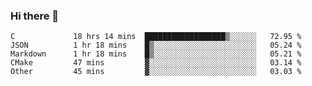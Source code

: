 ### Hi there 👋

<!--
**WShiBin/WShiBin** is a ✨ _special_ ✨ repository because its `README.md` (this file) appears on your GitHub profile.

Here are some ideas to get you started:

- 🔭 I’m currently working on ...
- 🌱 I’m currently learning ...
- 👯 I’m looking to collaborate on ...
- 🤔 I’m looking for help with ...
- 💬 Ask me about ...
- 📫 How to reach me: ...
- 😄 Pronouns: ...
- ⚡ Fun fact: ...
-->

<!--START_SECTION:waka-->

```text
C             18 hrs 14 mins  ██████████████████▒░░░░░░   72.95 %
JSON          1 hr 18 mins    █▒░░░░░░░░░░░░░░░░░░░░░░░   05.24 %
Markdown      1 hr 18 mins    █▒░░░░░░░░░░░░░░░░░░░░░░░   05.21 %
CMake         47 mins         ▓░░░░░░░░░░░░░░░░░░░░░░░░   03.14 %
Other         45 mins         ▓░░░░░░░░░░░░░░░░░░░░░░░░   03.03 %
```

<!--END_SECTION:waka-->

